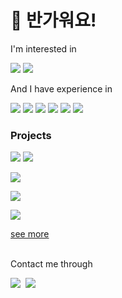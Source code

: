 # 👋 반가워요!

I'm interested in
<p>
<img src="https://img.shields.io/badge/Web-333333.svg?&style=for-the-badge&logo=google chrome"/>
<img src="https://img.shields.io/badge/Android-333333.svg?&style=for-the-badge&logo=android"/>
</p>

And I have experience in
<p>
<img src="https://img.shields.io/badge/Javascript-333333.svg?&style=for-the-badge&logo=javascript"/>
<img src="https://img.shields.io/badge/Next.js-333333.svg?&style=for-the-badge&logo=next.js"/>
<img src="https://img.shields.io/badge/React-333333.svg?&style=for-the-badge&logo=react"/>
<img src="https://img.shields.io/badge/Node.js-333333.svg?&style=for-the-badge&logo=node.js"/>
<img src="https://img.shields.io/badge/Java-333333.svg?&style=for-the-badge&logo=openjdk"/>
<img src="https://img.shields.io/badge/Kotlin-333333.svg?&style=for-the-badge&logo=kotlin"/>
</p>

### Projects
<a href="https://github.com/IceCream0910/kw-klas-plus" target="_blank" width="100%"><img src="https://i.imgur.com/paMCtTA.png"></a>
<a href="https://github.com/IceCream0910/kw-klas-plus-webview" target="_blank" width="100%"><img src="https://i.imgur.com/URmuMi5.png"></a>

<a href="https://github.com/IceCream0910/radio-web" target="_blank" width="100%"><img src="https://i.imgur.com/vjJUf3b.png"></a>

<a href="https://github.com/IceCream0910/ssoak" target="_blank" width="100%"><img src="https://i.imgur.com/8OL2X4N.png"></a>

<a href="https://github.com/IceCream0910/coronacoc" target="_blank" width="100%"><img src="https://i.imgur.com/SamkckQ.png"></a>

[see more](https://yuntae.in/#projects)


<br/>
Contact me through
<p>
  <a href="mailto:hey@yuntae.in" target="_blank" width="100%"><img src="https://img.shields.io/badge/hey@yuntae.in-EA4335?style=flat-square&logo=gmail&logoColor=white"/></a>&nbsp
  <a href="https://instagram.com/tttae_in05" target="_blank" width="100%"><img src="https://img.shields.io/badge/tttae_in05-E4405F?style=flat-square&logo=instagram&logoColor=white"/></a>&nbsp
</p>
